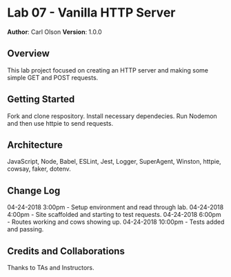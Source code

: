 # Lab 07 - Vanilla HTTP Server
**Author**: Carl Olson
**Version**: 1.0.0 

## Overview
This lab project focused on creating an HTTP server and making some simple GET and POST requests.

## Getting Started
Fork and clone respository. Install necessary dependecies. Run Nodemon and then use httpie to send requests.

## Architecture
JavaScript, Node, Babel, ESLint, Jest, Logger, SuperAgent, Winston, httpie, cowsay, faker, dotenv.

## Change Log
04-24-2018 3:00pm - Setup environment and read through lab.
04-24-2018 4:00pm - Site scaffolded and starting to test requests.
04-24-2018 6:00pm - Routes working and cows showing up.
04-24-2018 10:00pm - Tests added and passing.

## Credits and Collaborations
Thanks to TAs and Instructors. 